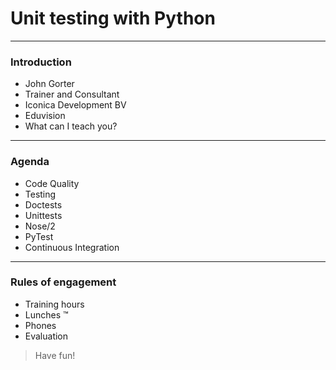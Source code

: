 # Unit testing with Python
---

### Introduction
- John Gorter
- Trainer and Consultant
- Iconica Development BV
- Eduvision
- What can I teach you?

---
### Agenda
- Code Quality
- Testing
- Doctests
- Unittests
- Nose/2
- PyTest
- Continuous Integration
---
### Rules of engagement
- Training hours
- Lunches ™
- Phones
- Evaluation
 
> Have fun!
 